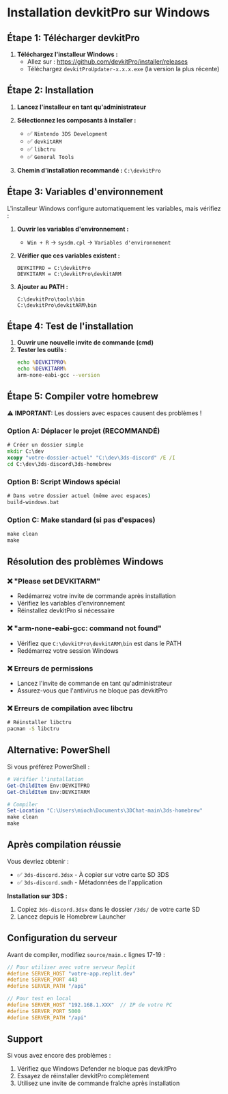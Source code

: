 # Installation devkitPro sur Windows

## Étape 1: Télécharger devkitPro

1. **Téléchargez l'installeur Windows :**
   - Allez sur : https://github.com/devkitPro/installer/releases
   - Téléchargez `devkitProUpdater-x.x.x.exe` (la version la plus récente)

## Étape 2: Installation

1. **Lancez l'installeur en tant qu'administrateur**
2. **Sélectionnez les composants à installer :**
   - ✅ `Nintendo 3DS Development`
   - ✅ `devkitARM`
   - ✅ `libctru` 
   - ✅ `General Tools`

3. **Chemin d'installation recommandé :** `C:\devkitPro`

## Étape 3: Variables d'environnement

L'installeur Windows configure automatiquement les variables, mais vérifiez :

1. **Ouvrir les variables d'environnement :**
   - `Win + R` → `sysdm.cpl` → `Variables d'environnement`

2. **Vérifier que ces variables existent :**
   ```
   DEVKITPRO = C:\devkitPro
   DEVKITARM = C:\devkitPro\devkitARM
   ```

3. **Ajouter au PATH :**
   ```
   C:\devkitPro\tools\bin
   C:\devkitPro\devkitARM\bin
   ```

## Étape 4: Test de l'installation

1. **Ouvrir une nouvelle invite de commande (cmd)**
2. **Tester les outils :**
   ```cmd
   echo %DEVKITPRO%
   echo %DEVKITARM%
   arm-none-eabi-gcc --version
   ```

## Étape 5: Compiler votre homebrew

⚠️ **IMPORTANT:** Les dossiers avec espaces causent des problèmes !

### Option A: Déplacer le projet (RECOMMANDÉ)
```cmd
# Créer un dossier simple
mkdir C:\dev
xcopy "votre-dossier-actuel" "C:\dev\3ds-discord" /E /I
cd C:\dev\3ds-discord\3ds-homebrew
```

### Option B: Script Windows spécial
```cmd
# Dans votre dossier actuel (même avec espaces)
build-windows.bat
```

### Option C: Make standard (si pas d'espaces)
```cmd
make clean  
make
```

## Résolution des problèmes Windows

### ❌ "Please set DEVKITARM"
- Redémarrez votre invite de commande après installation
- Vérifiez les variables d'environnement
- Réinstallez devkitPro si nécessaire

### ❌ "arm-none-eabi-gcc: command not found"
- Vérifiez que `C:\devkitPro\devkitARM\bin` est dans le PATH
- Redémarrez votre session Windows

### ❌ Erreurs de permissions
- Lancez l'invite de commande en tant qu'administrateur
- Assurez-vous que l'antivirus ne bloque pas devkitPro

### ❌ Erreurs de compilation avec libctru
```cmd
# Réinstaller libctru
pacman -S libctru
```

## Alternative: PowerShell

Si vous préférez PowerShell :

```powershell
# Vérifier l'installation
Get-ChildItem Env:DEVKITPRO
Get-ChildItem Env:DEVKITARM

# Compiler
Set-Location "C:\Users\mioch\Documents\3DChat-main\3ds-homebrew"
make clean
make
```

## Après compilation réussie

Vous devriez obtenir :
- ✅ `3ds-discord.3dsx` - À copier sur votre carte SD 3DS
- ✅ `3ds-discord.smdh` - Métadonnées de l'application

**Installation sur 3DS :**
1. Copiez `3ds-discord.3dsx` dans le dossier `/3ds/` de votre carte SD
2. Lancez depuis le Homebrew Launcher

## Configuration du serveur

Avant de compiler, modifiez `source/main.c` lignes 17-19 :

```c
// Pour utiliser avec votre serveur Replit
#define SERVER_HOST "votre-app.replit.dev"
#define SERVER_PORT 443
#define SERVER_PATH "/api"

// Pour test en local
#define SERVER_HOST "192.168.1.XXX"  // IP de votre PC
#define SERVER_PORT 5000
#define SERVER_PATH "/api"
```

## Support

Si vous avez encore des problèmes :
1. Vérifiez que Windows Defender ne bloque pas devkitPro
2. Essayez de réinstaller devkitPro complètement
3. Utilisez une invite de commande fraîche après installation